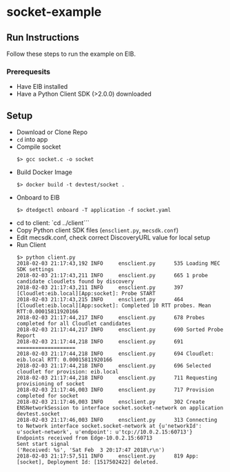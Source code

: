 # socket-example

## Run Instructions

Follow these steps to run the example on EIB.

### Prerequesits

* Have EIB installed
* Have a Python Client SDK (>2.0.0) downloaded

## Setup

* Download or Clone Repo
* `cd` into app
* Compile socket
    ```
    $> gcc socket.c -o socket
    ```
* Build Docker Image
    ```
    $> docker build -t devtest/socket .
    ```
* Onboard to EIB
    ```
    $> dtedgectl onboard -T application -f socket.yaml
    ```
* cd to client: `cd ../client```
* Copy Python client SDK files (`ensclient.py`, `mecsdk.conf`)
* Edit mecsdk.conf, check correct DiscoveryURL value for local setup
* Run Client
    ```
    $> python client.py
    2018-02-03 21:17:43,192 INFO     ensclient.py      535 Loading MEC SDK settings
    2018-02-03 21:17:43,211 INFO     ensclient.py      665 1 probe candidate cloudlets found by discovery
    2018-02-03 21:17:43,211 INFO     ensclient.py      397 [Cloudlet:eib.local][App:socket]: Probe START
    2018-02-03 21:17:43,215 INFO     ensclient.py      464 [Cloudlet:eib.local][App:socket]: Completed 10 RTT probes. Mean RTT:0.00015811920166
    2018-02-03 21:17:44,217 INFO     ensclient.py      678 Probes completed for all Cloudlet candidates
    2018-02-03 21:17:44,217 INFO     ensclient.py      690 Sorted Probe Report
    2018-02-03 21:17:44,218 INFO     ensclient.py      691 ===================
    2018-02-03 21:17:44,218 INFO     ensclient.py      694 Cloudlet: eib.local RTT: 0.00015811920166
    2018-02-03 21:17:44,218 INFO     ensclient.py      696 Selected cloudlet for provision: eib.local
    2018-02-03 21:17:44,218 INFO     ensclient.py      711 Requesting provisioning of socket
    2018-02-03 21:17:46,003 INFO     ensclient.py      717 Provision completed for socket
    2018-02-03 21:17:46,003 INFO     ensclient.py      302 Create ENSNetworkSession to interface socket.socket-network on application devtest.socket
    2018-02-03 21:17:46,003 INFO     ensclient.py      313 Connecting to Network interface socket.socket-network at {u'networkId': u'socket-network', u'endpoint': u'tcp://10.0.2.15:60713'}
    Endpoints received from Edge-10.0.2.15:60713
    Sent start signal
    ('Received: %s', 'Sat Feb  3 20:17:47 2018\r\n')
    2018-02-03 21:17:57,511 INFO     ensclient.py      819 App: [socket], Deployment Id: [1517502422] deleted.
    ```
